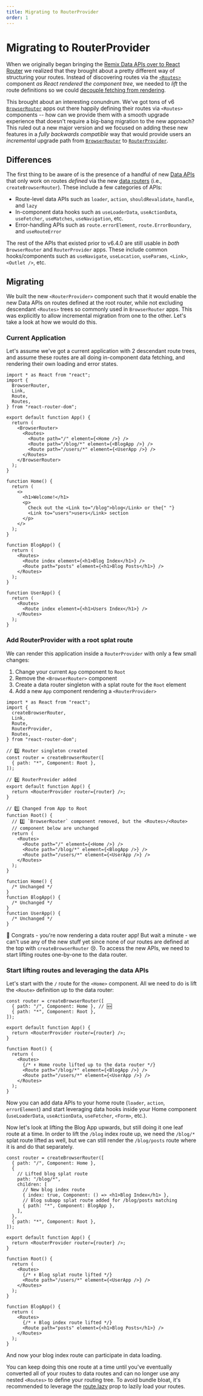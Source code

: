 ```yaml
---
title: Migrating to RouterProvider
order: 1
---
```


# Migrating to RouterProvider

When we originally began bringing the [Remix Data APIs over to React Router][remixing-react-router] we realized that they brought about a pretty different way of structuring your routes. Instead of discovering routes via the [`<Routes>`][routes-component] component _as React rendered the component tree_, we needed to _lift_ the route definitions so we could [decouple fetching from rendering][when-to-fetch].

This brought about an interesting conundrum. We've got tons of v6 [`BrowserRouter`][browserrouter] apps out there happily defining their routes via `<Routes>` components -- how can we provide them with a smooth upgrade experience that doesn't require a big-bang migration to the new approach? This ruled out a new major version and we focused on adding these new features in a _fully backwards compatible_ way that would provide users an _incremental_ upgrade path from [`BrowserRouter`][browserrouter] to [`RouterProvider`][routerprovider].

## Differences

The first thing to be aware of is the presence of a handful of new [Data APIs][data-apis] that only work on routes _defined_ via the new [data routers][picking-a-router] (i.e., `createBrowserRouter`). These include a few categories of APIs:

- Route-level data APIs such as `loader`, `action`, `shouldRevalidate`, `handle`, and `lazy`
- In-component data hooks such as `useLoaderData`, `useActionData`, `useFetcher`, `useMatches`, `useNavigation`, etc.
- Error-handling APIs such as `route.errorElement`, `route.ErrorBoundary`, and `useRouteError`

The rest of the APIs that existed prior to v6.4.0 are still usable in _both_ `BrowserRouter` and `RouterProvider` apps. These include common hooks/components such as `useNavigate`, `useLocation`, `useParams`, `<Link>`, `<Outlet />`, etc.

## Migrating

We built the new `<RouterProvider>` component such that it would enable the new Data APIs on routes defined at the root router, while not excluding descendant `<Routes>` trees so commonly used in `BrowserRouter` apps. This was explicitly to allow incremental migration from one to the other. Let's take a look at how we would do this.

### Current Application

Let's assume we've got a current application with 2 descendant route trees, and assume these routes are all doing in-component data fetching, and rendering their own loading and error states.

```tsx
import * as React from "react";
import {
  BrowserRouter,
  Link,
  Route,
  Routes,
} from "react-router-dom";

export default function App() {
  return (
    <BrowserRouter>
      <Routes>
        <Route path="/" element={<Home />} />
        <Route path="/blog/*" element={<BlogApp />} />
        <Route path="/users/*" element={<UserApp />} />
      </Routes>
    </BrowserRouter>
  );
}

function Home() {
  return (
    <>
      <h1>Welcome!</h1>
      <p>
        Check out the <Link to="/blog">blog</Link> or the{" "}
        <Link to="users">users</Link> section
      </p>
    </>
  );
}

function BlogApp() {
  return (
    <Routes>
      <Route index element={<h1>Blog Index</h1>} />
      <Route path="posts" element={<h1>Blog Posts</h1>} />
    </Routes>
  );
}

function UserApp() {
  return (
    <Routes>
      <Route index element={<h1>Users Index</h1>} />
    </Routes>
  );
}
```

### Add RouterProvider with a root splat route

We can render this application inside a `RouterProvider` with only a few small changes:

1. Change your current `App` component to `Root`
2. Remove the `<BrowserRouter>` component
3. Create a data router singleton with a splat route for the `Root` element
4. Add a new `App` component rendering a `<RouterProvider>`

```tsx lines=[10-13,15-18,20-21,22-23]
import * as React from "react";
import {
  createBrowserRouter,
  Link,
  Route,
  RouterProvider,
  Routes,
} from "react-router-dom";

// 3️⃣ Router singleton created
const router = createBrowserRouter([
  { path: "*", Component: Root },
]);

// 4️⃣ RouterProvider added
export default function App() {
  return <RouterProvider router={router} />;
}

// 1️⃣ Changed from App to Root
function Root() {
  // 2️⃣ `BrowserRouter` component removed, but the <Routes>/<Route>
  // component below are unchanged
  return (
    <Routes>
      <Route path="/" element={<Home />} />
      <Route path="/blog/*" element={<BlogApp />} />
      <Route path="/users/*" element={<UserApp />} />
    </Routes>
  );
}

function Home() {
  /* Unchanged */
}
function BlogApp() {
  /* Unchanged */
}
function UserApp() {
  /* Unchanged */
}
```

🥳 Congrats - you're now rendering a data router app! But wait a minute - we can't use any of the new stuff yet since none of our routes are defined at the top with `createBrowserRouter` 😢. To access the new APIs, we need to start lifting routes one-by-one to the data router.

### Start lifting routes and leveraging the data APIs

Let's start with the `/` route for the `<Home>` component. All we need to do is lift the `<Route>` definition up to the data router:

```tsx lines=[2,13]
const router = createBrowserRouter([
  { path: "/", Component: Home }, // 🆕
  { path: "*", Component: Root },
]);

export default function App() {
  return <RouterProvider router={router} />;
}

function Root() {
  return (
    <Routes>
      {/* ⬆️ Home route lifted up to the data router */}
      <Route path="/blog/*" element={<BlogApp />} />
      <Route path="/users/*" element={<UserApp />} />
    </Routes>
  );
}
```

Now you can add data APIs to your home route (`loader`, `action`, `errorElement`) and start leveraging data hooks inside your Home component (`useLoaderData`, `useActionData`, `useFetcher`, `<Form>`, etc.).

Now let's look at lifting the Blog App upwards, but still doing it one leaf route at a time. In order to lift the `/blog` index route up, we need the `/blog/*` splat route lifted as well, but we can still render the `/blog/posts` route where it is and do that separately.

```tsx lines=[3-12,23,32]
const router = createBrowserRouter([
  { path: "/", Component: Home },
  {
    // Lifted blog splat route
    path: "/blog/*",
    children: [
      // New blog index route
      { index: true, Component: () => <h1>Blog Index</h1> },
      // Blog subapp splat route added for /blog/posts matching
      { path: "*", Component: BlogApp },
    ],
  },
  { path: "*", Component: Root },
]);

export default function App() {
  return <RouterProvider router={router} />;
}

function Root() {
  return (
    <Routes>
      {/* ⬆️ Blog splat route lifted */}
      <Route path="/users/*" element={<UserApp />} />
    </Routes>
  );
}

function BlogApp() {
  return (
    <Routes>
      {/* ⬆️ Blog index route lifted */}
      <Route path="posts" element={<h1>Blog Posts</h1>} />
    </Routes>
  );
}
```

And now your blog index route can participate in data loading.

You can keep doing this one route at a time until you've eventually converted all of your routes to data routes and can no longer use any nested `<Routes>` to define your routing tree. To avoid bundle bloat, it's recommended to leverage the [route.lazy][route-lazy] prop to lazily load your routes.

[remixing-react-router]: https://remix.run/blog/remixing-react-router
[when-to-fetch]: https://www.youtube.com/watch?v=95B8mnhzoCM
[picking-a-router]: ../routers/picking-a-router
[data-apis]: ../routers/picking-a-router#data-apis
[createbrowserrouter]: ../routers/create-browser-router
[routerprovider]: ../routers/router-provider
[browserrouter]: ../router-components/browser-router
[routes-component]: ../components/routes
[route-lazy]: ../route/lazy
